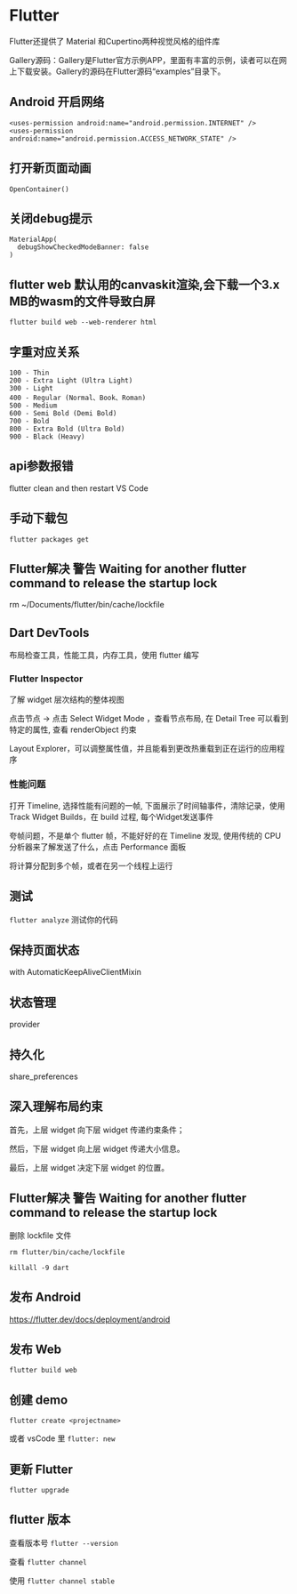 # Flutter

Flutter还提供了 Material 和Cupertino两种视觉风格的组件库

Gallery源码：Gallery是Flutter官方示例APP，里面有丰富的示例，读者可以在网上下载安装。Gallery的源码在Flutter源码“examples”目录下。

## Android 开启网络

```
<uses-permission android:name="android.permission.INTERNET" />
<uses-permission android:name="android.permission.ACCESS_NETWORK_STATE" />
```

## 打开新页面动画

`OpenContainer()`

## 关闭debug提示

```
MaterialApp(
  debugShowCheckedModeBanner: false
)
```


## flutter web 默认用的canvaskit渲染,会下载一个3.x MB的wasm的文件导致白屏

`flutter build web --web-renderer html`

## 字重对应关系
```
100 - Thin
200 - Extra Light (Ultra Light)
300 - Light
400 - Regular (Normal、Book、Roman)
500 - Medium
600 - Semi Bold (Demi Bold)
700 - Bold
800 - Extra Bold (Ultra Bold)
900 - Black (Heavy)
```

## api参数报错

flutter clean and then restart VS Code

## 手动下载包

`flutter packages get`

## Flutter解决 警告 Waiting for another flutter command to release the startup lock

rm ~/Documents/flutter/bin/cache/lockfile

## Dart DevTools

布局检查工具，性能工具，内存工具，使用 flutter 编写

### Flutter Inspector

了解 widget 层次结构的整体视图

点击节点 -> 点击 Select Widget Mode ，查看节点布局, 在 Detail Tree 可以看到特定的属性, 查看 renderObject 约束

Layout Explorer，可以调整属性值，并且能看到更改热重载到正在运行的应用程序

### 性能问题

打开 Timeline, 选择性能有问题的一帧, 下面展示了时间轴事件，清除记录，使用 Track Widget Builds，在 build 过程, 每个Widget发送事件

夸帧问题，不是单个 flutter 帧，不能好好的在 Timeline 发现, 使用传统的 CPU 分析器来了解发送了什么，点击 Performance 面板

将计算分配到多个帧，或者在另一个线程上运行


## 测试

`flutter analyze` 测试你的代码

## 保持页面状态

with AutomaticKeepAliveClientMixin

## 状态管理

provider

## 持久化

share_preferences

## 深入理解布局约束

首先，上层 widget 向下层 widget 传递约束条件；

然后，下层 widget 向上层 widget 传递大小信息。

最后，上层 widget 决定下层 widget 的位置。

## Flutter解决 警告 Waiting for another flutter command to release the startup lock

删除 lockfile 文件

`rm flutter/bin/cache/lockfile`

`killall -9 dart`

## 发布 Android

https://flutter.dev/docs/deployment/android


## 发布 Web

`flutter build web`

## 创建 demo

`flutter create <projectname>`

或者 vsCode 里 `flutter: new`

## 更新 Flutter

`flutter upgrade`

## flutter 版本

查看版本号 `flutter --version`

查看 `flutter channel`

使用 `flutter channel stable`
